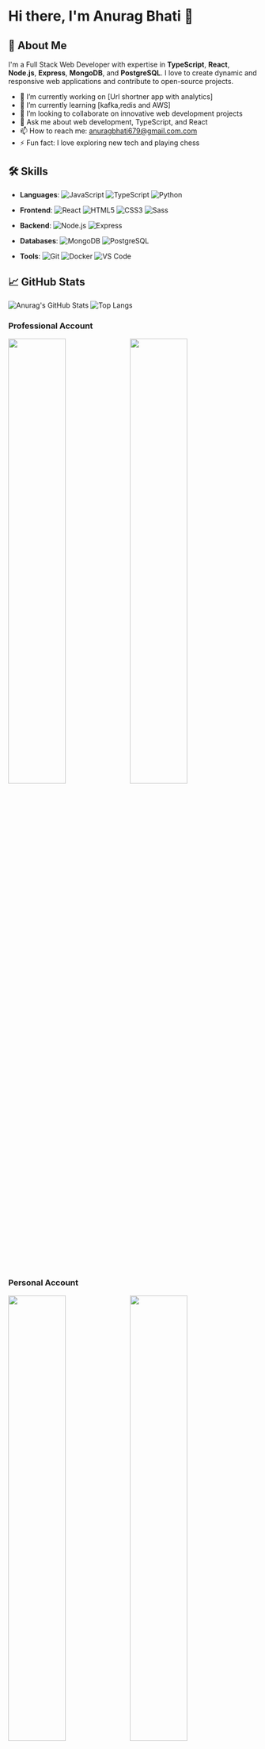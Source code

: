 # Hi there, I'm Anurag Bhati 👋

## 🚀 About Me

I'm a Full Stack Web Developer with expertise in **TypeScript**, **React**, **Node.js**, **Express**, **MongoDB**, and **PostgreSQL**. I love to create dynamic and responsive web applications and contribute to open-source projects.

- 🔭 I’m currently working on [Url shortner app with analytics]
- 🌱 I’m currently learning [kafka,redis and AWS]
- 👯 I’m looking to collaborate on innovative web development projects
- 💬 Ask me about web development, TypeScript, and React
- 📫 How to reach me: [anuragbhati679@gmail.com.com](mailto:anuragbhati679@gmail.com.com)
- ⚡ Fun fact: I love exploring new tech and playing chess

## 🛠️ Skills

- **Languages**: 
  ![JavaScript](https://img.shields.io/badge/-JavaScript-black?style=flat-square&logo=javascript) 
  ![TypeScript](https://img.shields.io/badge/-TypeScript-black?style=flat-square&logo=typescript) 
  ![Python](https://img.shields.io/badge/-Python-black?style=flat-square&logo=python)

- **Frontend**: 
  ![React](https://img.shields.io/badge/-React-black?style=flat-square&logo=react) 
  ![HTML5](https://img.shields.io/badge/-HTML5-black?style=flat-square&logo=html5) 
  ![CSS3](https://img.shields.io/badge/-CSS3-black?style=flat-square&logo=css3) 
  ![Sass](https://img.shields.io/badge/-Sass-black?style=flat-square&logo=sass)

- **Backend**: 
  ![Node.js](https://img.shields.io/badge/-Node.js-black?style=flat-square&logo=node.js) 
  ![Express](https://img.shields.io/badge/-Express-black?style=flat-square&logo=express)

- **Databases**: 
  ![MongoDB](https://img.shields.io/badge/-MongoDB-black?style=flat-square&logo=mongodb) 
  ![PostgreSQL](https://img.shields.io/badge/-PostgreSQL-black?style=flat-square&logo=postgresql)

- **Tools**: 
  ![Git](https://img.shields.io/badge/-Git-black?style=flat-square&logo=git) 
  ![Docker](https://img.shields.io/badge/-Docker-black?style=flat-square&logo=docker) 
  ![VS Code](https://img.shields.io/badge/-VS%20Code-black?style=flat-square&logo=visual-studio-code)

## 📈 GitHub Stats

![Anurag's GitHub Stats](https://github-readme-stats.vercel.app/api?username=Anuragbhati&show_icons=true&theme=radical)
![Top Langs](https://github-readme-stats.vercel.app/api/top-langs/?username=Anuragbhati&layout=compact&theme=radical)

<h3>Professional Account</h3>
 <img width="48%" src="https://github-readme-stats.vercel.app/api?username=AnuragParagon&show_icons=true&theme=tokyonight" />
  <img width="48%" src="https://github-readme-streak-stats.herokuapp.com/?user=AnuragParagon&theme=tokyonight" />
  </br>
  <h3>Personal Account</h3>
  <img width="48%" src="https://github-readme-stats.vercel.app/api?username=Anuragbhati&show_icons=true&theme=tokyonight" />
  <img width="48%" src="https://github-readme-streak-stats.herokuapp.com/?user=Anuragbhati&theme=tokyonight" />


## 🏆 GitHub Trophies

![trophy](https://github-profile-trophy.vercel.app/?username=Anuragbhati&theme=onedark)

